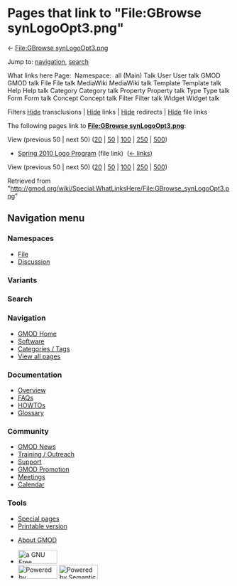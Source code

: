 <div id="mw-page-base" class="noprint">

</div>

<div id="mw-head-base" class="noprint">

</div>

<div id="content" class="mw-body" role="main">

<span id="top"></span>

<div id="mw-js-message" style="display:none;">

</div>



# <span dir="auto">Pages that link to "File:GBrowse synLogoOpt3.png"</span>

<div id="bodyContent">

<div id="contentSub">

← [File:GBrowse
synLogoOpt3.png](/wiki/File:GBrowse_synLogoOpt3.png "File:GBrowse synLogoOpt3.png")

</div>

<div id="jump-to-nav" class="mw-jump">

Jump to: [navigation](#mw-navigation), [search](#p-search)

</div>

<div id="mw-content-text">

What links here Page:  Namespace:  all (Main) Talk User User talk GMOD
GMOD talk File File talk MediaWiki MediaWiki talk Template Template talk
Help Help talk Category Category talk Property Property talk Type Type
talk Form Form talk Concept Concept talk Filter Filter talk Widget
Widget talk

Filters
[Hide](/mediawiki/index.php?title=Special:WhatLinksHere/File:GBrowse_synLogoOpt3.png&hidetrans=1 "Special:WhatLinksHere/File:GBrowse synLogoOpt3.png")
transclusions \|
[Hide](/mediawiki/index.php?title=Special:WhatLinksHere/File:GBrowse_synLogoOpt3.png&hidelinks=1 "Special:WhatLinksHere/File:GBrowse synLogoOpt3.png")
links \|
[Hide](/mediawiki/index.php?title=Special:WhatLinksHere/File:GBrowse_synLogoOpt3.png&hideredirs=1 "Special:WhatLinksHere/File:GBrowse synLogoOpt3.png")
redirects \|
[Hide](/mediawiki/index.php?title=Special:WhatLinksHere/File:GBrowse_synLogoOpt3.png&hideimages=1 "Special:WhatLinksHere/File:GBrowse synLogoOpt3.png")
file links

The following pages link to **[File:GBrowse
synLogoOpt3.png](/wiki/File:GBrowse_synLogoOpt3.png "File:GBrowse synLogoOpt3.png")**:

View (previous 50 \| next 50)
([20](/mediawiki/index.php?title=Special:WhatLinksHere/File:GBrowse_synLogoOpt3.png&limit=20 "Special:WhatLinksHere/File:GBrowse synLogoOpt3.png")
\|
[50](/mediawiki/index.php?title=Special:WhatLinksHere/File:GBrowse_synLogoOpt3.png&limit=50 "Special:WhatLinksHere/File:GBrowse synLogoOpt3.png")
\|
[100](/mediawiki/index.php?title=Special:WhatLinksHere/File:GBrowse_synLogoOpt3.png&limit=100 "Special:WhatLinksHere/File:GBrowse synLogoOpt3.png")
\|
[250](/mediawiki/index.php?title=Special:WhatLinksHere/File:GBrowse_synLogoOpt3.png&limit=250 "Special:WhatLinksHere/File:GBrowse synLogoOpt3.png")
\|
[500](/mediawiki/index.php?title=Special:WhatLinksHere/File:GBrowse_synLogoOpt3.png&limit=500 "Special:WhatLinksHere/File:GBrowse synLogoOpt3.png"))

- [Spring 2010 Logo
  Program](/wiki/Spring_2010_Logo_Program "Spring 2010 Logo Program")
  (file link) ‎ <span class="mw-whatlinkshere-tools">([←
  links](/mediawiki/index.php?title=Special:WhatLinksHere&target=Spring+2010+Logo+Program "Special:WhatLinksHere"))</span>

View (previous 50 \| next 50)
([20](/mediawiki/index.php?title=Special:WhatLinksHere/File:GBrowse_synLogoOpt3.png&limit=20 "Special:WhatLinksHere/File:GBrowse synLogoOpt3.png")
\|
[50](/mediawiki/index.php?title=Special:WhatLinksHere/File:GBrowse_synLogoOpt3.png&limit=50 "Special:WhatLinksHere/File:GBrowse synLogoOpt3.png")
\|
[100](/mediawiki/index.php?title=Special:WhatLinksHere/File:GBrowse_synLogoOpt3.png&limit=100 "Special:WhatLinksHere/File:GBrowse synLogoOpt3.png")
\|
[250](/mediawiki/index.php?title=Special:WhatLinksHere/File:GBrowse_synLogoOpt3.png&limit=250 "Special:WhatLinksHere/File:GBrowse synLogoOpt3.png")
\|
[500](/mediawiki/index.php?title=Special:WhatLinksHere/File:GBrowse_synLogoOpt3.png&limit=500 "Special:WhatLinksHere/File:GBrowse synLogoOpt3.png"))

</div>

<div class="printfooter">

Retrieved from
"<http://gmod.org/wiki/Special:WhatLinksHere/File:GBrowse_synLogoOpt3.png>"

</div>

<div id="catlinks" class="catlinks catlinks-allhidden">

</div>

<div class="visualClear">

</div>

</div>

</div>

<div id="mw-navigation">

## Navigation menu

<div id="mw-head">



<div id="left-navigation">

<div id="p-namespaces" class="vectorTabs" role="navigation"
aria-labelledby="p-namespaces-label">

### Namespaces

- <span id="ca-nstab-image"><a href="/wiki/File:GBrowse_synLogoOpt3.png" accesskey="c"
  title="View the file page [c]">File</a></span>
- <span id="ca-talk"><a
  href="/mediawiki/index.php?title=File_talk:GBrowse_synLogoOpt3.png&amp;action=edit&amp;redlink=1"
  accesskey="t"
  title="Discussion about the content page [t]">Discussion</a></span>

</div>

<div id="p-variants" class="vectorMenu emptyPortlet" role="navigation"
aria-labelledby="p-variants-label">

### 

### Variants[](#)

<div class="menu">

</div>

</div>

</div>

<div id="right-navigation">





</div>

<div id="p-search" role="search">

### Search

<div id="simpleSearch">

</div>

</div>

</div>

</div>

<div id="mw-panel">

<div id="p-logo" role="banner">

<a href="/wiki/Main_Page"
style="background-image: url(http://gmod.org/images/GMOD-cogs.png);"
title="Visit the main page"></a>

</div>

<div id="p-Navigation" class="portal" role="navigation"
aria-labelledby="p-Navigation-label">

### Navigation

<div class="body">

- <span id="n-GMOD-Home">[GMOD Home](/wiki/Main_Page)</span>
- <span id="n-Software">[Software](/wiki/GMOD_Components)</span>
- <span id="n-Categories-.2F-Tags">[Categories /
  Tags](/wiki/Categories)</span>
- <span id="n-View-all-pages">[View all
  pages](/wiki/Special:AllPages)</span>

</div>

</div>

<div id="p-Documentation" class="portal" role="navigation"
aria-labelledby="p-Documentation-label">

### Documentation

<div class="body">

- <span id="n-Overview">[Overview](/wiki/Overview)</span>
- <span id="n-FAQs">[FAQs](/wiki/Category:FAQ)</span>
- <span id="n-HOWTOs">[HOWTOs](/wiki/Category:HOWTO)</span>
- <span id="n-Glossary">[Glossary](/wiki/Glossary)</span>

</div>

</div>

<div id="p-Community" class="portal" role="navigation"
aria-labelledby="p-Community-label">

### Community

<div class="body">

- <span id="n-GMOD-News">[GMOD News](/wiki/GMOD_News)</span>
- <span id="n-Training-.2F-Outreach">[Training /
  Outreach](/wiki/Training_and_Outreach)</span>
- <span id="n-Support">[Support](/wiki/Support)</span>
- <span id="n-GMOD-Promotion">[GMOD
  Promotion](/wiki/GMOD_Promotion)</span>
- <span id="n-Meetings">[Meetings](/wiki/Meetings)</span>
- <span id="n-Calendar">[Calendar](/wiki/Calendar)</span>

</div>

</div>

<div id="p-tb" class="portal" role="navigation"
aria-labelledby="p-tb-label">

### Tools

<div class="body">

- <span id="t-specialpages"><a href="/wiki/Special:SpecialPages" accesskey="q"
  title="A list of all special pages [q]">Special pages</a></span>
- <span id="t-print"><a
  href="/mediawiki/index.php?title=Special:WhatLinksHere/File:GBrowse_synLogoOpt3.png&amp;printable=yes"
  rel="alternate" accesskey="p"
  title="Printable version of this page [p]">Printable version</a></span>

</div>

</div>

</div>

</div>

<div id="footer" role="contentinfo">

- <span id="footer-places-about">[About
  GMOD](/wiki/GMOD:About "GMOD:About")</span>

<!-- -->

- <span id="footer-copyrightico">[<img src="http://www.gnu.org/graphics/gfdl-logo-small.png" width="88"
  height="31" alt="a GNU Free Documentation License" />](http://www.gnu.org/licenses/fdl-1.3.html)</span>
- <span id="footer-poweredbyico">[<img src="/mediawiki/skins/common/images/poweredby_mediawiki_88x31.png"
  width="88" height="31" alt="Powered by MediaWiki" />](//www.mediawiki.org/)
  [<img
  src="/mediawiki/extensions/SemanticMediaWiki/includes/../resources/images/smw_button.png"
  width="88" height="31" alt="Powered by Semantic MediaWiki" />](https://www.semantic-mediawiki.org/wiki/Semantic_MediaWiki)</span>

<div style="clear:both">

</div>

</div>
